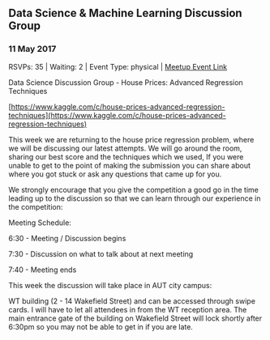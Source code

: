 ## Data Science & Machine Learning Discussion Group
### 11 May 2017
RSVPs: 35 | Waiting: 2 | Event Type: physical | [Meetup Event Link](https://www.meetup.com/Data-Science-Discussion-Auckland/events/238868250)

Data Science Discussion Group - House Prices: Advanced Regression Techniques

[https://www.kaggle.com/c/house-prices-advanced-regression-techniques](https://www.kaggle.com/c/house-prices-advanced-regression-techniques)

This week we are returning to the house price regression problem, where we will be discussing our latest attempts. We will go around the room, sharing our best score and the techniques which we used, If you were unable to get to the point of making the submission you can share about where you got stuck or ask any questions that came up for you.

We strongly encourage that you give the competition a good go in the time leading up to the discussion so that we can learn through our experience in the competition:

Meeting Schedule:

6:30 - Meeting / Discussion begins

7:30 - Discussion on what to talk about at next meeting

7:40 - Meeting ends

This week the discussion will take place in AUT city campus:

WT building (2 - 14 Wakefield Street) and can be accessed through swipe cards. I will have to let all attendees in from the WT reception area. The main entrance gate of the building on Wakefield Street will lock shortly after 6:30pm so you may not be able to get in if you are late.
